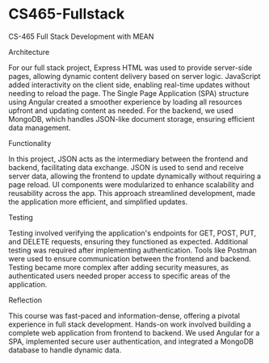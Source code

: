 # CS465-Fullstack
CS-465 Full Stack Development with MEAN

Architecture

For our full stack project, Express HTML was used to provide server-side pages, allowing dynamic content delivery based on server logic. JavaScript added interactivity on the client side, enabling real-time updates without needing to reload the page. The Single Page Application (SPA) structure using Angular created a smoother experience by loading all resources upfront and updating content as needed. For the backend, we used MongoDB, which handles JSON-like document storage, ensuring efficient data management.

Functionality

In this project, JSON acts as the intermediary between the frontend and backend, facilitating data exchange. JSON is used to send and receive server data, allowing the frontend to update dynamically without requiring a page reload. UI components were modularized to enhance scalability and reusability across the app. This approach streamlined development, made the application more efficient, and simplified updates.

Testing

Testing involved verifying the application's endpoints for GET, POST, PUT, and DELETE requests, ensuring they functioned as expected. Additional testing was required after implementing authentication. Tools like Postman were used to ensure communication between the frontend and backend. Testing became more complex after adding security measures, as authenticated users needed proper access to specific areas of the application.

Reflection

This course was fast-paced and information-dense, offering a pivotal experience in full stack development. Hands-on work involved building a complete web application from frontend to backend. We used Angular for a SPA, implemented secure user authentication, and integrated a MongoDB database to handle dynamic data.

